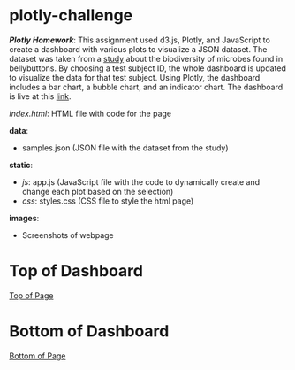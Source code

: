 # plotly-challenge
***Plotly Homework***: This assignment used d3.js, Plotly, and JavaScript to create a dashboard with various plots to visualize a JSON dataset. The dataset was taken from a [study](http://robdunnlab.com/projects/belly-button-biodiversity/results-and-data/) about the biodiversity of microbes found in bellybuttons. By choosing a test subject ID, the whole dashboard is updated to visualize the data for that test subject. Using Plotly, the dashboard includes a bar chart, a bubble chart, and an indicator chart. The dashboard is live at this [link](https://juliabrunett.github.io/plotly-challenge/).

*index.html*: HTML file with code for the page

**data**:
- samples.json (JSON file with the dataset from the study)

**static**:
- *js*: app.js (JavaScript file with the code to dynamically create and change each plot based on the selection)
- *css*: styles.css (CSS file to style the html page)

**images**:
- Screenshots of webpage

# Top of Dashboard
[Top of Page](./images/top_page.png)

# Bottom of Dashboard
[Bottom of Page](./images/bottom_page.png)


